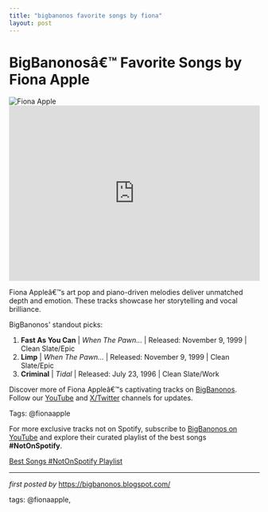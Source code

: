 ```yaml
---
title: "bigbanonos favorite songs by fiona"
layout: post
---
```

 <!-- Fiona Apple - BigBanonos' Favorite Songs -->
<h1 >BigBanonosâ€™ Favorite Songs by Fiona Apple</h1>
<div > <img src="https://i.scdn.co/image/ab6761610000e5ebf178cbda9bd9a389581ff021" alt="Fiona Apple">
</div>
<div > <iframe src="https://open.spotify.com/embed/playlist/5RErtZlSRV8Q5m63mEjYvD?utm_source=generator" width="100%" height="352" frameBorder="0" allowfullscreen="" allow="autoplay; clipboard-write; encrypted-media; fullscreen; picture-in-picture" loading="lazy"></iframe>
</div>
<p >Fiona Appleâ€™s art pop and piano-driven melodies deliver unmatched depth and emotion. These tracks showcase her storytelling and vocal brilliance.</p>
<div > <p>BigBanonos' standout picks:</p> <ol> <li><strong>Fast As You Can</strong> | <em>When The Pawn...</em> | Released: November 9, 1999 | Clean Slate/Epic</li> <li><strong>Limp</strong> | <em>When The Pawn...</em> | Released: November 9, 1999 | Clean Slate/Epic</li> <li><strong>Criminal</strong> | <em>Tidal</em> | Released: July 23, 1996 | Clean Slate/Work</li> </ol>
</div>
<div > <p>Discover more of Fiona Appleâ€™s captivating tracks on <a href="https://bigbanonos.blogspot.com/" target="_blank">BigBanonos</a>. Follow our <a href="https://www.youtube.com/@BigBanonos" target="_blank">YouTube</a> and <a href="https://x.com/bigbanonos" target="_blank">X/Twitter</a> channels for updates.</p>
</div>
<p >Tags: @fionaapple</p>

<!--Subscribe and Playlist Links-->
<div>
    <p>For more exclusive tracks not on Spotify, subscribe to <a href="https://www.youtube.com/@BigBanonos" target="_blank">BigBanonos on YouTube</a> and explore their curated playlist of the best songs <strong>#NotOnSpotify</strong>.</p>
    <p><a href="https://www.youtube.com/playlist?list=PLtuNtuTatqI0kFahUCbtbfenC_ET5O_tr" target="_blank">Best Songs #NotOnSpotify Playlist<br /></a></p></div>

<hr />

<p><em>first posted by</em> <a href="https://bigbanonos.blogspot.com/" rel="noopener" target="_new">https://bigbanonos.blogspot.com/</a></p>

<p>tags: @fionaapple,</p>
